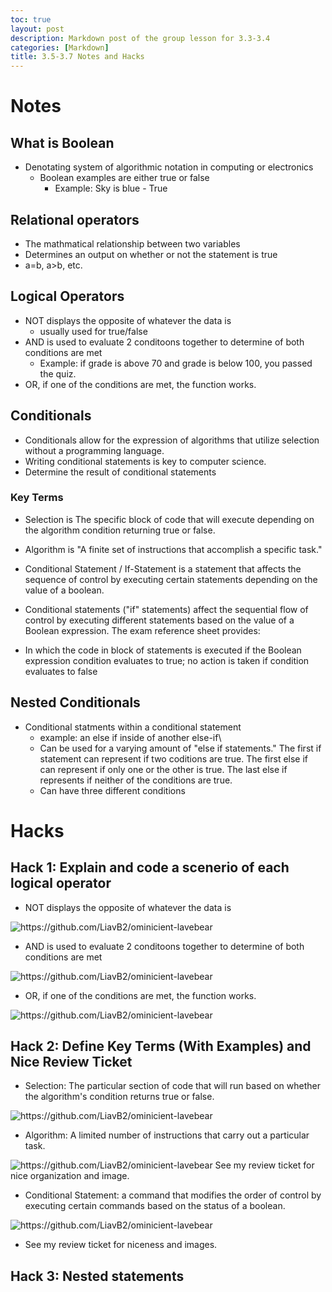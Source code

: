 ```yaml
---
toc: true
layout: post
description: Markdown post of the group lesson for 3.3-3.4
categories: [Markdown]
title: 3.5-3.7 Notes and Hacks
---
```


# Notes

## What is Boolean
- Denotating system of algorithmic notation in computing or electronics
    - Boolean examples are either true or false
        - Example: Sky is blue - True

## Relational operators
- The mathmatical relationship between two variables
- Determines an output on whether or not the statement is true
- a=b, a>b, etc.

## Logical Operators
- NOT displays the opposite of whatever the data is
    - usually used for true/false
- AND is used to evaluate 2 conditoons together to determine of both conditions are met
    - Example: if grade is above 70 and grade is below 100, you passed the quiz.
- OR, if one of the conditions are met, the function works.

## Conditionals
- Conditionals allow for the expression of algorithms that utilize selection without a programming language.
- Writing conditional statements is key to computer science.
- Determine the result of conditional statements

### Key Terms
- Selection is The specific block of code that will execute depending on the algorithm condition returning true or false.
- Algorithm is "A finite set of instructions that accomplish a specific task."
- Conditional Statement / If-Statement is a statement that affects the sequence of control by executing certain statements depending on the value of a boolean.

- Conditional statements ("if" statements) affect the sequential flow of control by executing different statements based on the value of a Boolean expression.
The exam reference sheet provides:

- In which the code in block of statements is executed if the Boolean expression condition evaluates to true; no action is taken if condition evaluates to false

## Nested Conditionals
- Conditional statments within a conditional statement
    - example: an else if inside of another else-if\
    - Can be used for a varying amount of "else if statements." The first if statement can represent if two coditions are true. The first else if can represent if only one or the other is true. The last else if represents if neither of the conditions are true.
    - Can have three different conditions


# Hacks

## Hack 1: Explain and code a scenerio of each logical operator 
- NOT displays the opposite of whatever the data is

![]({{site.baseurl}}/images/nothack.png "https://github.com/LiavB2/ominicient-lavebear")

- AND is used to evaluate 2 conditoons together to determine of both conditions are met

![]({{site.baseurl}}/images/andhack.png "https://github.com/LiavB2/ominicient-lavebear")

- OR, if one of the conditions are met, the function works.

![]({{site.baseurl}}/images/orhack.png "https://github.com/LiavB2/ominicient-lavebear")

## Hack 2: Define Key Terms (With Examples) and Nice Review Ticket
- Selection: The particular section of code that will run based on whether the algorithm's condition returns true or false.

![]({{site.baseurl}}/images/score.png "https://github.com/LiavB2/ominicient-lavebear")

- Algorithm: A limited number of instructions that carry out a particular task.

![]({{site.baseurl}}/images/score.png "https://github.com/LiavB2/ominicient-lavebear")
See my review ticket for nice organization and image.

- Conditional Statement: a command that modifies the order of control by executing certain commands based on the status of a boolean.

![]({{site.baseurl}}/images/score.png "https://github.com/LiavB2/ominicient-lavebear")

- See my review ticket for niceness and images.

## Hack 3: Nested statements 
